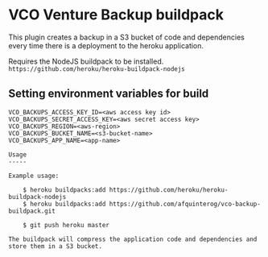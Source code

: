 VCO Venture Backup buildpack
========================

This plugin creates a backup in a S3 bucket of code and dependencies every time there is a deployment to the heroku application.

Requires the NodeJS buildpack to be installed. `https://github.com/heroku/heroku-buildpack-nodejs`

Setting environment variables for build
-----

```
VCO_BACKUPS_ACCESS_KEY_ID=<aws access key id>
VCO_BACKUPS_SECRET_ACCESS_KEY=<aws secret access key>
VCO_BACKUPS_REGION=<aws-region>
VCO_BACKUPS_BUCKET_NAME=<s3-bucket-name>
VCO_BACKUPS_APP_NAME=<app-name>

Usage
-----

Example usage:

    $ heroku buildpacks:add https://github.com/heroku/heroku-buildpack-nodejs 
    $ heroku buildpacks:add https://github.com/afquinterog/vco-backup-buildpack.git

    $ git push heroku master

The buildpack will compress the application code and dependencies and store them in a S3 bucket.

